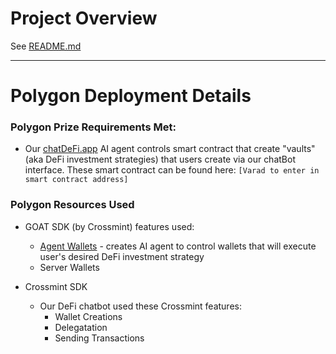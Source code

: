 # Project Overview
See [README.md](./README.md)

---

# Polygon Deployment Details

### Polygon Prize Requirements Met:
  * Our [chatDeFi.app](http://chatDeFi.app) AI agent controls smart contract that create "vaults" (aka DeFi investment strategies) that users create via our chatBot interface. These smart contract can be found here: `[Varad to enter in smart contract address]`
    
### Polygon Resources Used
* GOAT SDK (by Crossmint) features used:
    * [Agent Wallets](https://docs.crossmint.com/wallets/quickstarts/agent-wallets) - creates AI agent to control wallets that will execute user's desired DeFi investment strategy
    * Server Wallets

* Crossmint SDK
    * Our DeFi chatbot used these Crossmint features:
      * Wallet Creations
      * Delegatation
      * Sending Transactions